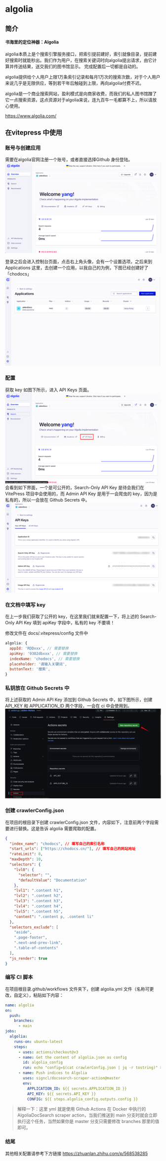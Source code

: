 # algolia
## 简介
#### 书海里的定位神器：Algolia
algolia本质上是个搜索引擎服务接口，把索引提前建好，索引就像目录，提前建好搜索时就能秒出。我们作为用户，在搜索关键词时向algolia提出请求，由它计算并传送结果，送交我们的图书馆显示。
完成配置后一切都是自动的。

algolia提供给个人用户上限1万条索引记录和每月1万次的搜索次数，对于个人用户来说几乎是无限供应，等到若干年后触碰到上限，再向algolia付费不迟。

algolia是一个商业搜索网站，盈利模式是向商家收费，而我们的私人图书馆蹭了它一点搜索资源，这点资源对于algolia来说，连九百牛一毛都算不上，所以请放心使用。

https://www.algolia.com/

## 在vitepress 中使用
### 账号与创建应用
需要在algolia官网注册一个账号，或者直接选择Github 身份登陆。
![render pipeline](./images/logined.png)

登录之后会进入控制台页面，点击右上角头像，会有一个设置选项，之后来到 Applications 这里，去创建一个应用，以我自己的为例，下图已经创建好了「chodocs」
![render pipeline](./images/applications.png)

### 配置
获取 key
如图下所示，进入 API Keys 页面。
![render pipeline](./images/dashboard.png)
会看到如下界面，一个是可公开的，Search-Only API Key 是待会我们在 VitePress 项目中会使用的，而 Admin API Key 是用于一会爬虫的 key，因为是私有的，所以一会放在 Github Secrets 中。
![render pipeline](./images/apikey.png)

### 在文档中填写 key
在上一步我们获取了公开的 key，在这里我们就来配置一下，将上述的 Search-Only API Key 填到 apiKey 字段中，私有的 key 不要填！

修改文件在 docs/.vitepress/config 文件中

``` js
algolia: {
  appId: 'RDDxxx', // 需要替换
  apiKey: '9302dbxxx', // 需要替换
  indexName: 'chodocs', // 需要替换
  placeholder: '请输入关键词',
  buttonText: '搜索',
}

```

### 私钥放在 Github Secrets 中
将上述获取的 Admin API Key 添加到 Github Secrets 中，如下图所示，创建 API_KEY 和 APPLICATION_ID 两个字段，一会在 ci 中会使用到。
![render pipeline](./images/actions.png)


### 创建 crawlerConfig.json
在项目的根目录下创建 crawlerConfig.json 文件，内容如下，注意前两个字段需要进行替换。这是告诉 algolia 需要爬取的配置。
``` json 
{
  "index_name": "chodocs", // 填写自己的索引名称
  "start_urls": ["https://chodocs.cn/"], // 填写自己的网站地址
  "rateLimit": 8,
  "maxDepth": 10,
  "selectors": {
    "lvl0": {
      "selector": "",
      "defaultValue": "Documentation"
    },
    "lvl1": ".content h1",
    "lvl2": ".content h2",
    "lvl3": ".content h3",
    "lvl4": ".content h4",
    "lvl5": ".content h5",
    "content": ".content p, .content li"
  },
  "selectors_exclude": [
    "aside",
    ".page-footer",
    ".next-and-prev-link",
    ".table-of-contents"
  ],
  "js_render": true
}

```

### 编写 CI 脚本
在项目根目录.github/workflows 文件夹下，创建 algolia.yml 文件（名称可更改，自定义），粘贴如下内容：
```yaml
name: algolia
on:
  push:
    branches:
      - main
jobs:
  algolia:
    runs-on: ubuntu-latest
    steps:
      - uses: actions/checkout@v3
      - name: Get the content of algolia.json as config
        id: algolia_config
        run: echo "config=$(cat crawlerConfig.json | jq -r tostring)" >> $GITHUB_OUTPUT
      - name: Push indices to Algolia
        uses: signcl/docsearch-scraper-action@master
        env:
          APPLICATION_ID: ${{ secrets.APPLICATION_ID }}
          API_KEY: ${{ secrets.API_KEY }}
          CONFIG: ${{ steps.algolia_config.outputs.config }}

```
> 解释一下：这里 yml 就是使用 Github Actions 在 Docker 中执行的 AlgoliaDocSearch scraper action，当我们推送到 main 分支时就会立即执行这个任务，当然如果你是 master 分支只需要修改 branches 那里的值即可。


### 结尾
其他相关配置请参考下方链接
https://zhuanlan.zhihu.com/p/568538285